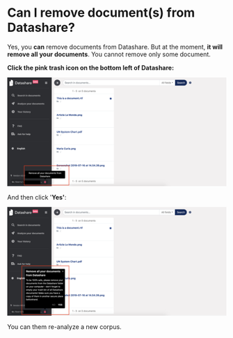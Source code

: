 # Can I remove document\(s\) from Datashare?

Yes, you **can** remove documents from Datashare. But at the moment, **it will remove all your documents**. You cannot remove only some document.

**Click the pink trash icon on the bottom left of Datashare:**

![](../.gitbook/assets/remove.png)

And then click '**Yes'**:

![](../.gitbook/assets/remove2.png)

You can them re-analyze a new corpus.

